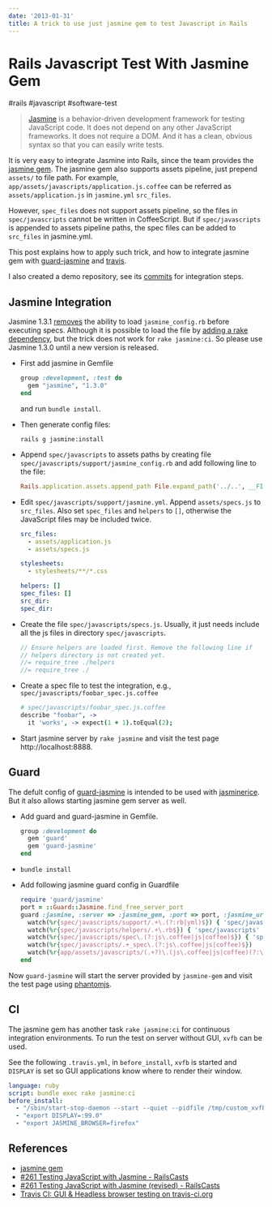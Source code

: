 ```yaml
---
date: '2013-01-31'
title: A trick to use just jasmine gem to test Javascript in Rails
---
```


# Rails Javascript Test With Jasmine Gem

#rails #javascript #software-test

> [Jasmine][] is a behavior-driven development framework for testing JavaScript
> code. It does not depend on any other JavaScript frameworks. It does not
> require a DOM. And it has a clean, obvious syntax so that you can easily write
> tests.

It is very easy to integrate Jasmine into Rails, since the team provides the [jasmine gem][]. The jasmine gem also supports assets pipeline, just prepend `assets/` to file path. For example, `app/assets/javascripts/application.js.coffee` can be referred as `assets/application.js` in `jasmine.yml` `src_files`.

However, `spec_files` does not support assets pipeline, so the files in `spec/javascripts` cannot be written in CoffeeScript. But if `spec/javascripts` is appended to assets pipeline paths, the spec files can be added to `src_files` in jasmine.yml.

This post explains how to apply such trick, and how to integrate jasmine gem with [guard-jasmine][] and [travis][].

I also created a demo repository, see its [commits][] for integration steps.

<!--more-->

## Jasmine Integration

Jasmine 1.3.1 [removes](https://github.com/pivotal/jasmine-gem/issues/120) the ability to load `jasmine_config.rb` before executing specs. Although it is possible to load the file by [adding a rake dependency][jasmine-1-3-1-load-jasmine-config], but the trick does not work for `rake jasmine:ci`. So please use Jasmine 1.3.0 until a new version is released.

-   First add jasmine in Gemfile

    ``` ruby
    group :development, :test do
      gem "jasmine", "1.3.0"
    end
    ```

    and run `bundle install`.

-   Then generate config files:

    ```
    rails g jasmine:install
    ```

-   Append `spec/javascripts` to assets paths by creating file
    `spec/javascripts/support/jasmine_config.rb` and add following line to the
    file:

    ``` ruby
    Rails.application.assets.append_path File.expand_path('../..', __FILE__)
    ```

-   Edit `spec/javascripts/support/jasmine.yml`. Append `assets/specs.js` to
    `src_files`. Also set `spec_files` and `helpers` to `[]`, otherwise the
    JavaScript files may be included twice.

    ``` yaml
    src_files:
      - assets/application.js
      - assets/specs.js

    stylesheets:
      - stylesheets/**/*.css

    helpers: []
    spec_files: []
    src_dir:
    spec_dir:
    ```

-   Create the file `spec/javascripts/specs.js`. Usually, it just needs include
    all the js files in directory `spec/javascripts`.

    ``` javascript
    // Ensure helpers are loaded first. Remove the following line if
    // helpers directory is not created yet.
    //= require_tree ./helpers
    //= require_tree ./
    ```

-   Create a spec file to test the integration, e.g.,
    `spec/javascripts/foobar_spec.js.coffee`

    ``` coffeescript
    # spec/javascripts/foobar_spec.js.coffee
    describe "foobar", ->
      it 'works', -> expect(1 + 1).toEqual(2);
    ```

-   Start jasmine server by `rake jasmine` and visit the test page
    <span>http://localhost:8888</span>.

## Guard

The defult config of [guard-jasmine][] is intended to be used with [jasminerice][]. But it also allows starting jasmine gem server as well.

-    Add guard and guard-jasmine in Gemfile.

     ``` ruby
     group :development do
       gem 'guard'
       gem 'guard-jasmine'
     end
     ```

-   `bundle install`

-   Add following jasmine guard config in Guardfile

    ``` ruby
    require 'guard/jasmine'
    port = ::Guard::Jasmine.find_free_server_port
    guard :jasmine, :server => :jasmine_gem, :port => port, :jasmine_url => "http://localhost:#{port}/" do
      watch(%r{spec/javascripts/support/.+\.(?:rb|yml)$}) { 'spec/javascripts' }
      watch(%r{spec/javascripts/helpers/.+\.rb$}) { 'spec/javascripts' }
      watch(%r{spec/javascripts/spec\.(?:js\.coffee|js|coffee)$}) { 'spec/javascripts' }
      watch(%r{spec/javascripts/.+_spec\.(?:js\.coffee|js|coffee)$})
      watch(%r{app/assets/javascripts/(.+?)\.(js\.coffee|js|coffee)(?:\.\w+)*$}) { |m| "spec/javascripts/#{ m[1] }_spec.#{ m[2] }" }
    end
    ```

Now `guard-jasmine` will start the server provided by `jasmine-gem` and visit the test page using [phantomjs][].

## CI

The jasmine gem has another task `rake jasmine:ci` for continuous integration environments. To run the test on server without GUI, `xvfb` can be used.

See the following `.travis.yml`, in `before_install`, `xvfb` is started and `DISPLAY` is set so GUI applications know where to render their window.

``` yaml
language: ruby
script: bundle exec rake jasmine:ci
before_install:
  - "/sbin/start-stop-daemon --start --quiet --pidfile /tmp/custom_xvfb_99.pid --make-pidfile --background --exec /usr/bin/Xvfb -- :99 -ac -screen 0 1280x1024x16"
  - "export DISPLAY=:99.0"
  - "export JASMINE_BROWSER=firefox"
```

## References

- [jasmine gem][]
- [#261 Testing JavaScript with Jasmine - RailsCasts][RailsCasts #261]
- [#261 Testing JavaScript with Jasmine (revised) - RailsCasts][RailsCasts #261 revised]
- [Travis CI: GUI & Headless browser testing on travis-ci.org][gui-and-headless-browsers]

[jasmine]: https://jasmine.github.io/
[jasmine gem]: https://github.com/jasmine/jasmine-gem "jasmine-gem"
[jasminerice]: https://github.com/bradphelan/jasminerice "bradphelan/jasminerice"
[guard-jasmine]: https://github.com/netzpirat/guard-jasmine "netzpirat/guard-jasmine"
[travis]: https://travis-ci.org/ "Travis CI"
[railscasts #261]: http://railscasts.com/episodes/261-testing-javascript-with-jasmine "#261 Testing JavaScript with Jasmine - RailsCasts"
[railscasts #261 revised]: http://railscasts.com/episodes/261-testing-javascript-with-jasmine-revised "#261 Testing JavaScript with Jasmine (revised) - RailsCasts"
[jasmine-gem issue #120]: https://github.com/pivotal/jasmine-gem/issues/120 "jasmine_config.rb is not read in Jasmine 1.3.1"
[jasmine-1-3-1-load-jasmine-config]: https://gist.github.com/doitian/20c35dd980634d2fc7a72bbda573843a "Load jasmine_config.rb in jasmine 1.3.1"
[phantomjs]: http://phantomjs.org/ "PhantomJS: Headless WebKit with JavaScript API"
[gui-and-headless-browsers]: http://about.travis-ci.org/docs/user/gui-and-headless-browsers/ "Travis CI: GUI & Headless browser testing on travis-ci.org"
[commits]: https://github.com/doitian/rails-jasmine-demo/commits/master
